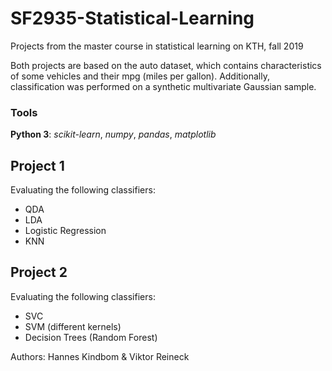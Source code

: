 # SF2935-Statistical-Learning
Projects from the master course in statistical learning on KTH, fall 2019

Both projects are based on the auto dataset, which contains characteristics of some vehicles and their mpg (miles per gallon). 
Additionally, classification was performed on a synthetic multivariate Gaussian sample.  

### Tools
**Python 3**:
*scikit-learn*, *numpy*, *pandas*, *matplotlib* 

## Project 1
Evaluating the following classifiers:
* QDA
* LDA
* Logistic Regression
* KNN

## Project 2
Evaluating the following classifiers:
* SVC
* SVM (different kernels)
* Decision Trees (Random Forest)

Authors:
Hannes Kindbom & Viktor Reineck
